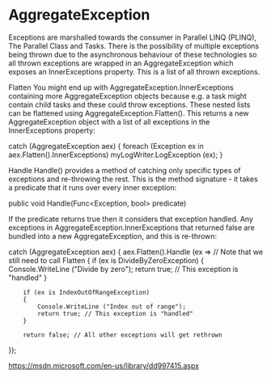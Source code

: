 # AggregateException

Exceptions are marshalled towards the consumer in Parallel LINQ (PLINQ),  The Parallel Class and Tasks. There is the possibility of multiple exceptions being thrown due to the asynchronous behaviour of these technologies so all thrown exceptions are wrapped in an AggregateException which exposes an InnerExceptions property. This is a list of all thrown exceptions.

Flatten
You might end up with AggregateException.InnerExceptions containing more AggregateException objects because e.g. a task might contain child tasks and these could throw exceptions. These nested lists can be flattened using AggregateException.Flatten(). This returns a new AggregateException object with a list of all exceptions in the InnerExceptions property:


catch (AggregateException aex)
{
    foreach (Exception ex in aex.Flatten().InnerExceptions)
        myLogWriter.LogException (ex);
}

Handle
Handle() provides a method of catching only specific types of exceptions and re-throwing the rest. This is the method signature - it takes a predicate that it runs over every inner exception:


public void Handle(Func<Exception, bool> predicate)

If the predicate returns true then it considers that exception handled. Any exceptions in AggregateException.InnerExceptions that returned false are bundled into a new AggregateException, and this is re-thrown:


catch (AggregateException aex)
{
    aex.Flatten().Handle (ex => // Note that we still need to call Flatten
    {
        if (ex is DivideByZeroException)
        {
            Console.WriteLine ("Divide by zero");
            return true; // This exception is "handled"
        }

        if (ex is IndexOutOfRangeException)
        {
            Console.WriteLine ("Index out of range");
            return true; // This exception is "handled"
        }

        return false; // All other exceptions will get rethrown
});

https://msdn.microsoft.com/en-us/library/dd997415.aspx
<!--stackedit_data:
eyJoaXN0b3J5IjpbMTUxMTM1Nzc5XX0=
-->